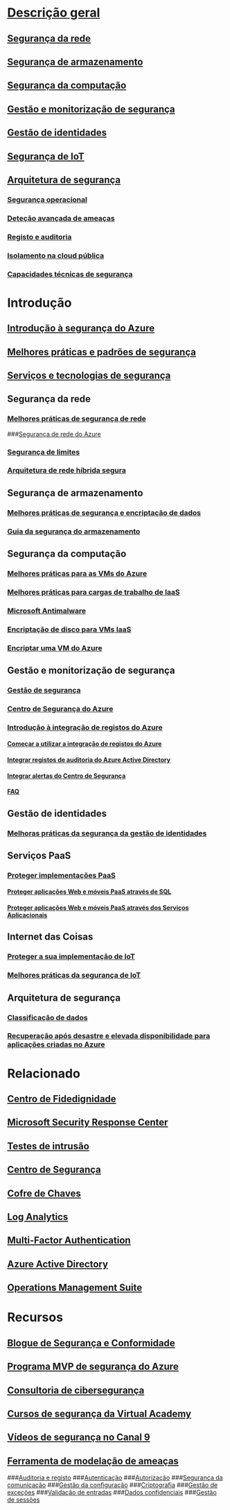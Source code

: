 # [Descrição geral](azure-security.md)
## [Segurança da rede](security-network-overview.md)
## [Segurança de armazenamento](security-storage-overview.md)
## [Segurança da computação](security-virtual-machines-overview.md)
## [Gestão e monitorização de segurança](security-management-and-monitoring-overview.md)
## [Gestão de identidades](security-identity-management-overview.md)
## [Segurança de IoT](../iot-suite/iot-security-architecture.md#security-in-iot)
## [Arquitetura de segurança](azure-security-architecture-overview.md)
### [Segurança operacional](azure-operational-security.md)
### [Deteção avançada de ameaças](azure-threat-detection.md)
### [Registo e auditoria](azure-log-audit.md)
### [Isolamento na cloud pública](azure-isolation.md)
### [Capacidades técnicas de segurança](azure-security-technical-capabilities.md)

# Introdução
## [Introdução à segurança do Azure](azure-security-getting-started.md)
## [Melhores práticas e padrões de segurança](security-best-practices-and-patterns.md)
## [Serviços e tecnologias de segurança](azure-security-services-technologies.md)

## Segurança da rede
### [Melhores práticas de segurança de rede](azure-security-network-security-best-practices.md)
###[Segurança de rede do Azure](azure-network-security.md)
### [Segurança de limites](../best-practices-network-security.md?toc=%2fazure%2fsecurity%2ftoc.json)
### [Arquitetura de rede híbrida segura](../guidance/guidance-iaas-ra-secure-vnet-hybrid.md?toc=%2fazure%2fsecurity%2ftoc.json)

## Segurança de armazenamento
### [Melhores práticas de segurança e encriptação de dados](azure-security-data-encryption-best-practices.md)
### [Guia da segurança do armazenamento](../storage/storage-security-guide.md?toc=%2fazure%2fsecurity%2ftoc.json)

## Segurança da computação
### [Melhores práticas para as VMs do Azure](azure-security-best-practices-vms.md)
### [Melhores práticas para cargas de trabalho de IaaS](azure-security-iaas.md)
### [Microsoft Antimalware](azure-security-antimalware.md)
### [Encriptação de disco para VMs IaaS](azure-security-disk-encryption.md)
### [Encriptar uma VM do Azure](../security-center/security-center-disk-encryption.md?toc=%2fazure%2fsecurity%2ftoc.json)

## Gestão e monitorização de segurança
### [Gestão de segurança](azure-security-management.md)
### [Centro de Segurança do Azure](../security-center/security-center-intro.md?toc=%2fazure%2fsecurity%2ftoc.json)
### [Introdução à integração de registos do Azure](security-azure-log-integration-overview.md)
#### [Começar a utilizar a integração de registos do Azure](security-azure-log-integration-get-started.md)
#### [Integrar registos de auditoria do Azure Active Directory](security-azure-log-integration-ad.md)
#### [Integrar alertas do Centro de Segurança](security-azure-log-integration-security-center.md)
#### [FAQ](security-azure-log-integration-faq.md)

## Gestão de identidades
### [Melhoras práticas da segurança da gestão de identidades](azure-security-identity-management-best-practices.md)

## Serviços PaaS
### [Proteger implementações PaaS](security-paas-deployments.md)
#### [Proteger aplicações Web e móveis PaaS através de SQL](security-paas-applications-using-sql.md)
#### [Proteger aplicações Web e móveis PaaS através dos Serviços Aplicacionais](security-paas-applications-using-app-services.md)

## Internet das Coisas
### [Proteger a sua implementação de IoT](../iot-suite/iot-suite-security-deployment.md)
### [Melhores práticas da segurança de IoT](../iot-suite/iot-security-best-practices.md)

## Arquitetura de segurança
### [Classificação de dados](https://gallery.technet.microsoft.com/Data-Classification-for-51252f03)
### [Recuperação após desastre e elevada disponibilidade para aplicações criadas no Azure](../resiliency/resiliency-disaster-recovery-high-availability-azure-applications.md?toc=%2fazure%2fsecurity%2ftoc.json)

# Relacionado
## [Centro de Fidedignidade](security-microsoft-trust-center.md)
## [Microsoft Security Response Center](azure-security-response-center.md)
## [Testes de intrusão](azure-security-pen-testing.md)
## [Centro de Segurança](../security-center/security-center-intro.md?toc=%2fazure%2fsecurity-center%2ftoc.json)
## [Cofre de Chaves](../key-vault/key-vault-whatis.md)
## [Log Analytics](../log-analytics/log-analytics-overview.md)
## [Multi-Factor Authentication](../multi-factor-authentication/multi-factor-authentication.md)
## [Azure Active Directory](../active-directory/active-directory-whatis.md)
## [Operations Management Suite](../operations-management-suite/oms-security-getting-started.md)

# Recursos
## [Blogue de Segurança e Conformidade](http://blogs.msdn.com/b/azuresecurity/)
## [Programa MVP de segurança do Azure](azure-security-mvp.md)
## [Consultoria de cibersegurança](azure-security-cyber-services.md)
## [Cursos de segurança da Virtual Academy](security-microsoft-virtual-academy.md)
## [Vídeos de segurança no Canal 9](security-channel-nine.md)
## [Ferramenta de modelação de ameaças](azure-security-threat-modeling-tool.md)
###[Auditoria e registo](azure-security-threat-modeling-tool-auditing-and-logging.md)
###[Autenticação](azure-security-threat-modeling-tool-authentication.md)
###[Autorização](azure-security-threat-modeling-tool-authorization.md)
###[Segurança da comunicação](azure-security-threat-modeling-tool-communication-security.md)
###[Gestão da configuração](azure-security-threat-modeling-tool-configuration-management.md)
###[Criptografia](azure-security-threat-modeling-tool-cryptography.md)
###[Gestão de exceções](azure-security-threat-modeling-tool-exception-management.md)
###[Validação de entradas](azure-security-threat-modeling-tool-input-validation.md)
###[Dados confidenciais](azure-security-threat-modeling-tool-sensitive-data.md)
###[Gestão de sessões](azure-security-threat-modeling-tool-session-management.md)
